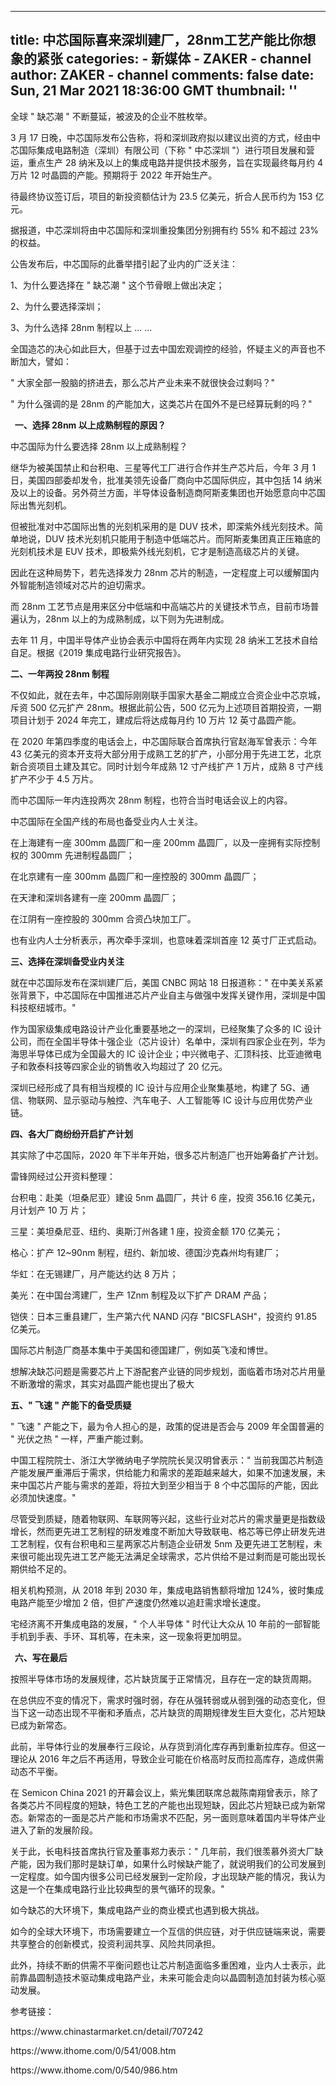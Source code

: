 
---
title: 中芯国际喜来深圳建厂，28nm工艺产能比你想象的紧张
categories: 
    - 新媒体
    - ZAKER - channel
author: ZAKER - channel
comments: false
date: Sun, 21 Mar 2021 18:36:00 GMT
thumbnail: ''
---

<div>   
<p>全球 " 缺芯潮 " 不断蔓延，被波及的企业不胜枚举。</p><p>3 月 17 日晚，中芯国际发布公告称，将和深圳政府拟以建议出资的方式，经由中芯国际集成电路制造（深圳）有限公司（下称 " 中芯深圳 "）进行项目发展和营运，重点生产 28 纳米及以上的集成电路并提供技术服务，旨在实现最终每月约 4 万片 12 吋晶圆的产能。预期将于 2022 年开始生产。</p><p>待最终协议签订后，项目的新投资额估计为 23.5 亿美元，折合人民币约为 153 亿元。</p><p>据报道，中芯深圳将由中芯国际和深圳重投集团分别拥有约 55% 和不超过 23% 的权益。</p><p>公告发布后，中芯国际的此番举措引起了业内的广泛关注：</p><p>1、为什么要选择在 " 缺芯潮 " 这个节骨眼上做出决定；</p><p>2、为什么要选择深圳；</p><p>3、为什么选择 28nm 制程以上 ... ...</p><p>全国造芯的决心如此巨大，但基于过去中国宏观调控的经验，怀疑主义的声音也不断加大，譬如：</p><p>" 大家全部一股脑的挤进去，那么芯片产业未来不就很快会过剩吗？"</p><p>" 为什么强调的是 28nm 的产能加大，这类芯片在国外不是已经算玩剩的吗？"</p><p></p><div class="zaker_div"><div class="zk_h3_leftborder"><strong>  一、选择 28nm 以上成熟制程的原因？</strong></div></div><p></p><p>中芯国际为什么要选择 28nm 以上成熟制程？</p><p>继华为被美国禁止和台积电、三星等代工厂进行合作并生产芯片后，今年 3 月 1 日，美国四部委却发令，批准美领先设备厂商向中芯国际供应，其中包括 14 纳米及以上的设备。另外荷兰方面，半导体设备制造商阿斯麦集团也开始愿意向中芯国际出售光刻机。</p><p>但被批准对中芯国际出售的光刻机采用的是 DUV 技术，即深紫外线光刻技术。简单地说，DUV 技术光刻机只能用于制造中低端芯片。而阿斯麦集团真正压箱底的光刻机技术是 EUV 技术，即极紫外线光刻机，它才是制造高级芯片的关键。</p><p>因此在这种局势下，若先选择发力 28nm 芯片的制造，一定程度上可以缓解国内外智能制造领域对芯片的迫切需求。</p><p>而 28nm 工艺节点是用来区分中低端和中高端芯片的关键技术节点，目前市场普遍认为，28nm 以上的为成熟制成，以下则为先进制成。</p><p>去年 11 月，中国半导体产业协会表示中国将在两年内实现 28 纳米工艺技术自给自足。根据《2019 集成电路行业研究报告》。</p><p></p><div class="zaker_div"><div class="zk_h3_leftborder"><strong>二、一年两投 28nm 制程</strong></div><div class="edi_oper"></div></div><p></p><p>不仅如此，就在去年，中芯国际刚刚联手国家大基金二期成立合资企业中芯京城，斥资 500 亿元扩产 28nm。根据此前公告，500 亿元为上述项目首期投资，一期项目计划于 2024 年完工，建成后将达成每月约 10 万片 12 英寸晶圆产能。</p><p>在 2020 年第四季度的电话会上，中芯国际联合首席执行官赵海军曾表示：今年 43 亿美元的资本开支将大部分用于成熟工艺的扩产，小部分用于先进工艺，北京新合资项目土建及其它。同时计划今年成熟 12 寸产线扩产 1 万片，成熟 8 寸产线扩产不少于 4.5 万片。</p><p>而中芯国际一年内连投两次 28nm 制程，也符合当时电话会议上的内容。</p><p>中芯国际在全国产线的布局也备受业内人士关注。</p><p>在上海建有一座 300mm 晶圆厂和一座 200mm 晶圆厂，以及一座拥有实际控制权的 300mm 先进制程晶圆厂；</p><p>在北京建有一座 300mm 晶圆厂和一座控股的 300mm 晶圆厂；</p><p>在天津和深圳各建有一座 200mm 晶圆厂；</p><p>在江阴有一座控股的 300mm 合资凸块加工厂。</p><p>也有业内人士分析表示，再次牵手深圳，也意味着深圳首座 12 英寸厂正式启动。</p><p></p><div class="zaker_div"><div class="zk_h3_leftborder"><strong>三、选择在深圳备受业内关注</strong></div><div class="edi_oper"></div></div><p></p><p>就在中芯国际发布在深圳建厂后，美国 CNBC 网站 18 日报道称：" 在中美关系紧张背景下，中芯国际在中国推进芯片产业自主与做强中发挥关键作用，深圳是中国科技枢纽城市。"</p><p>作为国家级集成电路设计产业化重要基地之一的深圳，已经聚集了众多的 IC 设计公司，而在全国半导体十强企业（芯片设计）名单中，深圳有四家企业在列，华为海思半导体已成为全国最大的 IC 设计企业；中兴微电子、汇顶科技、比亚迪微电子和敦泰科技等四家企业的销售收入均超过了 20 亿元。</p><p>深圳已经形成了具有相当规模的 IC 设计与应用企业聚集基地，构建了 5G、通信、物联网、显示驱动与触控、汽车电子、人工智能等 IC 设计与应用优势产业链。</p><p></p><div class="zaker_div"><div class="zk_h3_leftborder"><strong>四、各大厂商纷纷开启扩产计划</strong></div><div class="edi_oper"></div></div><p></p><p>其实除了中芯国际，2020 年下半年开始，很多芯片制造厂也开始筹备扩产计划。</p><p>雷锋网经过公开资料整理：</p><p>台积电：赴美（坦桑尼亚）建设 5nm 晶圆厂，共计 6 座，投资 356.16 亿美元，月计划产 10 万 片；</p><p>三星：美坦桑尼亚、纽约、奥斯汀州各建 1 座，投资金额 170 亿美元；</p><p>格心：扩产 12~90nm 制程，纽约、新加坡、德国沙克森州均有建厂；</p><p>华虹：在无锡建厂，月产能达约达 8 万片；</p><p>美光：在中国台湾建厂，生产 1Znm 制程及以下扩产 DRAM 产品；</p><p>铠侠：日本三重县建厂，生产第六代 NAND 闪存 "BICSFLASH"，投资约 91.85 亿美元。</p><p>国际芯片制造厂商基本集中于美国和德国建厂，例如英飞凌和博世。</p><p>想解决缺芯问题是需要芯片上下游配套产业链的同步规划，面临着市场对芯片用量不断激增的需求，其实对晶圆产能也提出了极大</p><p></p><div class="zaker_div"><div class="zk_h3_leftborder"><strong>五、" 飞速 " 产能下的备受质疑</strong></div><div class="edi_oper"></div></div><p></p><p>" 飞速 " 产能之下，最为令人担心的是，政策的促进是否会与 2009 年全国普遍的 " 光伏之热 " 一样，严重产能过剩。</p><p>中国工程院院士、浙江大学微纳电子学院院长吴汉明曾表示：" 当前我国芯片制造产能发展严重滞后于需求，供给能力和需求的差距越来越大，如果不加速发展，未来中国芯片产能与需求的差距，将拉大到至少相当于 8 个中芯国际的产能，因此必须加快速度。"</p><p>尽管受到质疑，随着物联网、车联网等兴起，这些行业对芯片的需求量更是指数级增长，然而更先进工艺制程的研发难度不断加大导致联电、格芯等已停止研发先进工艺制程，仅有台积电和三星两家芯片制造企业研发 5nm 及更先进工艺制程，未来很可能出现先进工艺产能无法满足全球需求，芯片供给不是过剩而是可能出现长期供给不足的。</p><p>相关机构预测，从 2018 年到 2030 年，集成电路销售额将增加 124%，彼时集成电路产能至少增加 2 倍，但扩产速度仍然难以追赶需求增长速度。</p><p>宅经济离不开集成电路的发展，" 个人半导体 " 时代让大众从 10 年前的一部智能手机到手表、手环、耳机等，在未来，这一现象将更加明显。</p><p></p><div class="zaker_div"><div class="zk_h3_leftborder"><strong>  六、写在最后</strong></div><div class="edi_oper"></div></div><p></p><p>按照半导体市场的发展规律，芯片缺货属于正常情况，且存在一定的缺货周期。</p><p>在总供应不变的情况下，需求时强时弱，存在从强转弱或从弱到强的动态变化，但当下这一动态出现不平衡和矛盾点，芯片缺货的周期规律发生巨大变化，芯片短缺已成为新常态。</p><p>此前，半导体行业的发展奉行三段论，从存货到消化库存再到重新拉库存。但这一理论从 2016 年之后不再适用，导致企业可能在价格高时反而拉高库存，造成供需动态不平衡。</p><p>在 Semicon China 2021 的开幕会议上，紫光集团联席总裁陈南翔曾表示，除了各类芯片不同程度的短缺，特色工艺的产能也出现短缺，因此芯片短缺已成为新常态。新常态的一面是芯片产能和市场需求不匹配，另一面则意味着国内半导体产业进入了新的发展阶段。</p><p>关于此，长电科技首席执行官及董事郑力表示：" 几年前，我们很羡慕外资大厂缺产能，因为我们那时是缺订单，如果什么时候缺产能了，就说明我们的公司发展到一定程度。如今国内很多公司已经发展到一定阶段，才出现缺产能的情况，我认为这是一个在集成电路行业比较典型的景气循环的现象。"</p><p>如今缺芯的大环境下，集成电路产业的商业模式也遇到极大挑战。</p><p>如今的全球大环境下，市场需要建立一个互信的供应链，对于供应链端来说，需要共享整合的创新模式，投资利润共享、风险共同承担。</p><p>此外，持续不断的供需不平衡问题也让芯片制造面临多重困难，业内人士表示，此前靠晶圆制造技术驱动集成电路产业，未来可能会走向以晶圆制造加封装为核心驱动发展。</p><p>参考链接：</p><p>https://www.chinastarmarket.cn/detail/707242</p><p>https://www.ithome.com/0/541/008.htm</p><p>https://www.ithome.com/0/540/986.htm</p><div id="recommend_bottom"></div><div id="article_bottom"></div>  
</div>
            